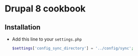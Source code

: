 # Drupal 8 cookbook

## Installation

- Add this line to your `settings.php`
  ```php
  $settings['config_sync_directory'] = '../config/sync';
  ```
